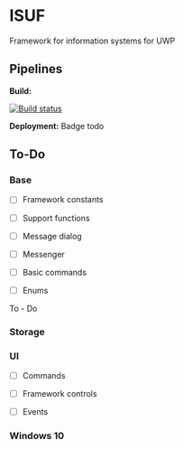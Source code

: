 # ISUF
Framework for information systems for UWP

## Pipelines
**Build:**

[![Build status](https://goid.visualstudio.com/ISUF/_apis/build/status/ISUF%20-%20VSO%20Build)](https://goid.visualstudio.com/ISUF/_build/latest?definitionId=11)


**Deployment:** Badge todo

## To-Do
### Base

- [ ] Framework constants

- [ ] Support functions

- [ ] Message dialog

- [ ] Messenger

- [ ] Basic commands

- [ ] Enums

To - Do

### Storage

### UI

- [ ] Commands

- [ ] Framework controls

- [ ] Events

### Windows 10
 
